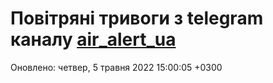 # Повітряні тривоги з telegram каналу [air_alert_ua](https://t.me/air_alert_ua)

Оновлено:
четвер, 5 травня 2022 15:00:05 +0300
